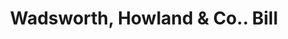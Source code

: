 ---
doi: 10.7916/D8698FQT
date_other: '1890'
date_other_textual: 1890-1899
form: printed ephemera
genre:
- Invoices
name:
- Wadsworth, Howland & Co.
object_in_context_url: https://biggert.cul.columbia.edu/items/view/ave_biggert_01854
subject_hierarchical_geographic:
- Boston, Massachusetts, United States
subject_name:
- Wadsworth, Howland & Co.
title: Wadsworth, Howland & Co.. Bill
sort_title: Wadsworth, Howland & Co.. Bill
call_number: ave_biggert_01854
coordinates:
- 42.35805555555556,-71.06361111111111
pid: ave_biggert_01854
identifiers: ave_biggert_01854
permalink: /biggert/ave_biggert_01854/
layout: iiif-image-page
---